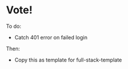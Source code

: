 # Vote!

To do:

* Catch 401 error on failed login

Then:

* Copy this as template for full-stack-template
